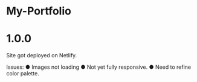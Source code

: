 # My-Portfolio

# 1.0.0
Site got deployed on Netlify.

Issues:
● Images not loading
● Not yet fully responsive.
● Need to refine color palette.